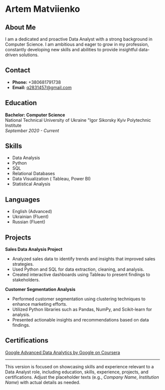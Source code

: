 # Artem Matviienko

## About Me
I am a dedicated and proactive Data Analyst with a strong background in Computer Science. I am ambitious and eager to grow in my profession, constantly developing new skills and abilities to provide insightful data-driven solutions.

## Contact
- **Phone:** +380681791738
- **Email:** q2831457@gmail.com

## Education
**Bachelor: Computer Science**  
National Technical University of Ukraine "Igor Sikorsky Kyiv Polytechnic Institute  
*September 2020 - Current*

## Skills
- Data Analysis
- Python
- SQL
- Relational Databases
- Data Visualization ( Tableau, Power BI)
- Statistical Analysis

## Languages
- English (Advanced)
- Ukrainian (Fluent)
- Russian (Fluent)

## Projects
**Sales Data Analysis Project**
- Analyzed sales data to identify trends and insights that improved sales strategies.
- Used Python and SQL for data extraction, cleaning, and analysis.
- Created interactive dashboards using Tableau to present findings to stakeholders.

**Customer Segmentation Analysis**
- Performed customer segmentation using clustering techniques to enhance marketing efforts.
- Utilized Python libraries such as Pandas, NumPy, and Scikit-learn for analysis.
- Presented actionable insights and recommendations based on data findings.

## Certifications
<a href="https://coursera.org/share/635d85316e34412e74d40df880f7105f" target="_blank">Google Advanced Data Analytics by Google on Coursera</a>



---

This version is focused on showcasing skills and experience relevant to a Data Analyst role, including education, skills, experience, projects, and certifications. Adjust the placeholder texts (e.g., *Company Name*, *Institution Name*) with actual details as needed.

